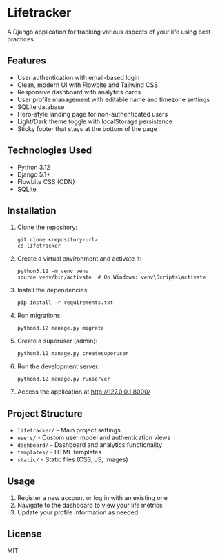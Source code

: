 # Lifetracker

A Django application for tracking various aspects of your life using best practices.

## Features

- User authentication with email-based login
- Clean, modern UI with Flowbite and Tailwind CSS
- Responsive dashboard with analytics cards
- User profile management with editable name and timezone settings
- SQLite database
- Hero-style landing page for non-authenticated users
- Light/Dark theme toggle with localStorage persistence
- Sticky footer that stays at the bottom of the page

## Technologies Used

- Python 3.12
- Django 5.1+
- Flowbite CSS (CDN)
- SQLite

## Installation

1. Clone the repository:
   ```
   git clone <repository-url>
   cd lifetracker
   ```

2. Create a virtual environment and activate it:
   ```
   python3.12 -m venv venv
   source venv/bin/activate  # On Windows: venv\Scripts\activate
   ```

3. Install the dependencies:
   ```
   pip install -r requirements.txt
   ```

4. Run migrations:
   ```
   python3.12 manage.py migrate
   ```

5. Create a superuser (admin):
   ```
   python3.12 manage.py createsuperuser
   ```

6. Run the development server:
   ```
   python3.12 manage.py runserver
   ```

7. Access the application at http://127.0.0.1:8000/

## Project Structure

- `lifetracker/` - Main project settings
- `users/` - Custom user model and authentication views
- `dashboard/` - Dashboard and analytics functionality
- `templates/` - HTML templates
- `static/` - Static files (CSS, JS, images)

## Usage

1. Register a new account or log in with an existing one
2. Navigate to the dashboard to view your life metrics
3. Update your profile information as needed

## License

MIT 